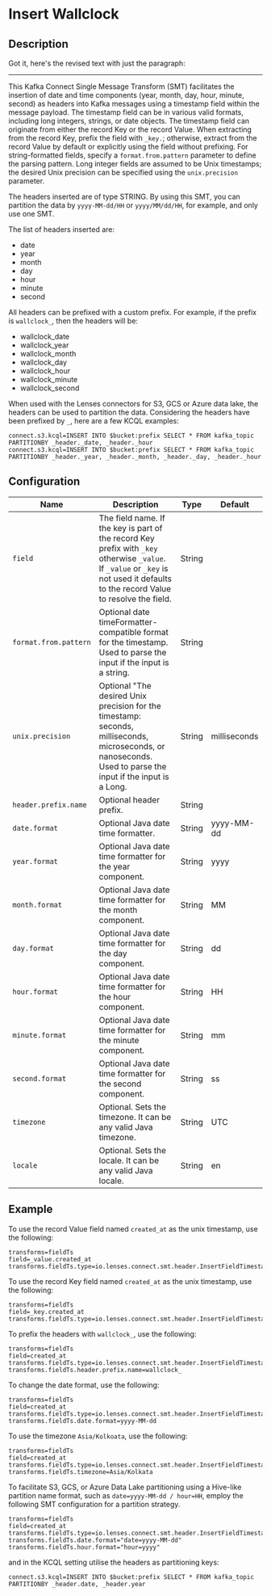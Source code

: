 # Insert Wallclock

## Description

Got it, here's the revised text with just the paragraph:

---

This Kafka Connect Single Message Transform (SMT) facilitates the insertion of date and time components (year, month,
day, hour, minute, second) as headers into Kafka messages using a timestamp field within the message payload. The
timestamp field can be in various valid formats, including long integers, strings, or date objects. The timestamp field
can originate from either the record Key or the record Value. When extracting from the record Key, prefix the field
with `_key.`; otherwise, extract from the record Value by default or explicitly using the field without prefixing. For
string-formatted fields, specify a `format.from.pattern` parameter to define the parsing pattern. Long integer fields
are assumed to be Unix timestamps; the desired Unix precision can be specified using the `unix.precision` parameter.

The headers inserted are of type STRING. By using this SMT, you can partition the data by `yyyy-MM-dd/HH`
or `yyyy/MM/dd/HH`, for example, and only use one SMT.

The list of headers inserted are:

* date
* year
* month
* day
* hour
* minute
* second

All headers can be prefixed with a custom prefix. For example, if the prefix is `wallclock_`, then the headers will be:

* wallclock_date
* wallclock_year
* wallclock_month
* wallclock_day
* wallclock_hour
* wallclock_minute
* wallclock_second

When used with the Lenses connectors for S3, GCS or Azure data lake, the headers can be used to partition the data.
Considering the headers have been prefixed by `_`, here are a few KCQL examples:

```
connect.s3.kcql=INSERT INTO $bucket:prefix SELECT * FROM kafka_topic PARTITIONBY _header._date, _header._hour
connect.s3.kcql=INSERT INTO $bucket:prefix SELECT * FROM kafka_topic PARTITIONBY _header._year, _header._month, _header._day, _header._hour
```

## Configuration

| Name                  | Description                                                                                                                                                                         | Type   | Default      |
|-----------------------|-------------------------------------------------------------------------------------------------------------------------------------------------------------------------------------|--------|--------------|
| `field`               | The field name. If the key is part of the record Key prefix with `_key` otherwise `_value`. If `_value` or `_key` is not used it defaults to the record Value to resolve the field. | String |              |
| `format.from.pattern` | Optional date timeFormatter-compatible format for the timestamp. Used to parse the input if the input is a string.                                                                  | String |              |
| `unix.precision`      | Optional "The desired Unix precision for the timestamp: seconds, milliseconds, microseconds, or nanoseconds. Used to parse the input if the input is a Long.                        | String | milliseconds |
| `header.prefix.name`  | Optional header prefix.                                                                                                                                                             | String |              |
| `date.format`         | Optional Java date time formatter.                                                                                                                                                  | String | yyyy-MM-dd   |
| `year.format`         | Optional Java date time formatter for the year component.                                                                                                                           | String | yyyy         |
| `month.format`        | Optional Java date time formatter for the month component.                                                                                                                          | String | MM           |
| `day.format`          | Optional Java date time formatter for the day component.                                                                                                                            | String | dd           |
| `hour.format`         | Optional Java date time formatter for the hour component.                                                                                                                           | String | HH           |
| `minute.format`       | Optional Java date time formatter for the minute component.                                                                                                                         | String | mm           |
| `second.format`       | Optional Java date time formatter for the second component.                                                                                                                         | String | ss           |
| `timezone`            | Optional. Sets the timezone. It can be any valid Java timezone.                                                                                                                     | String | UTC          |
| `locale`              | Optional. Sets the locale. It can be any valid Java locale.                                                                                                                         | String | en           |

## Example

To use the record Value field named `created_at` as the unix timestamp, use the following:

```properties
transforms=fieldTs
field=_value.created_at
transforms.fieldTs.type=io.lenses.connect.smt.header.InsertFieldTimestampHeaders
```

To use the record Key field named `created_at` as the unix timestamp, use the following:

```properties
transforms=fieldTs
field=_key.created_at
transforms.fieldTs.type=io.lenses.connect.smt.header.InsertFieldTimestampHeaders
```

To prefix the headers with `wallclock_`, use the following:

```properties
transforms=fieldTs
field=created_at
transforms.fieldTs.type=io.lenses.connect.smt.header.InsertFieldTimestampHeaders
transforms.fieldTs.header.prefix.name=wallclock_
```

To change the date format, use the following:

```properties
transforms=fieldTs
field=created_at
transforms.fieldTs.type=io.lenses.connect.smt.header.InsertFieldTimestampHeader
transforms.fieldTs.date.format=yyyy-MM-dd
```

To use the timezone `Asia/Kolkoata`, use the following:

```properties
transforms=fieldTs
field=created_at
transforms.fieldTs.type=io.lenses.connect.smt.header.InsertFieldTimestampHeader
transforms.fieldTs.timezone=Asia/Kolkata
```

To facilitate S3, GCS, or Azure Data Lake partitioning using a Hive-like partition name format, such
as `date=yyyy-MM-dd / hour=HH`, employ the following SMT configuration for a partition strategy.

```properties
transforms=fieldTs
field=created_at
transforms.fieldTs.type=io.lenses.connect.smt.header.InsertFieldTimestampHeader    
transforms.fieldTs.date.format="date=yyyy-MM-dd"
transforms.fieldTs.hour.format="hour=yyyy"
```

and in the KCQL setting utilise the headers as partitioning keys:

```properties
connect.s3.kcql=INSERT INTO $bucket:prefix SELECT * FROM kafka_topic PARTITIONBY _header.date, _header.year
```
